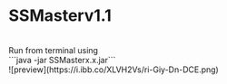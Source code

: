 # SSMasterv1.1
<br>
Run from terminal using
<br>
```java -jar SSMasterx.x.jar```
<br>
![preview](https://i.ibb.co/XLVH2Vs/ri-Giy-Dn-DCE.png)
